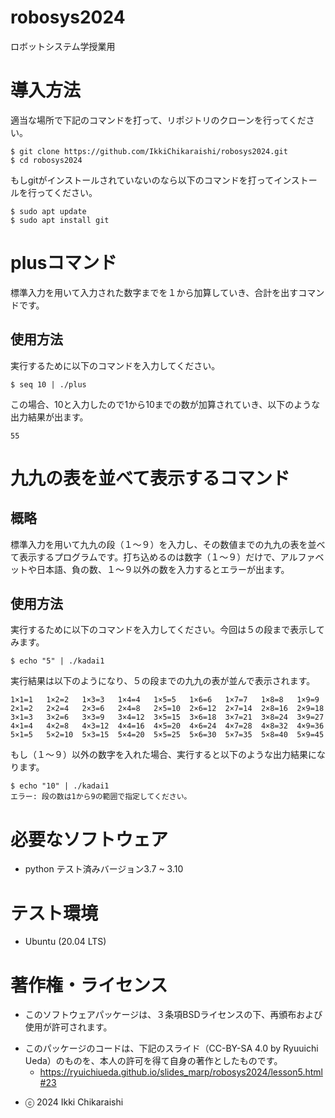 # robosys2024
ロボットシステム学授業用

# 導入方法
適当な場所で下記のコマンドを打って、リポジトリのクローンを行ってください。
```
$ git clone https://github.com/IkkiChikaraishi/robosys2024.git
$ cd robosys2024
```
もしgitがインストールされていないのなら以下のコマンドを打ってインストールを行ってください。
```
$ sudo apt update
$ sudo apt install git
```

# plusコマンド
標準入力を用いて入力された数字までを１から加算していき、合計を出すコマンドです。

## 使用方法
実行するために以下のコマンドを入力してください。
```
$ seq 10 | ./plus
```
この場合、10と入力したので1から10までの数が加算されていき、以下のような出力結果が出ます。
```
55
```

# 九九の表を並べて表示するコマンド
## 概略
標準入力を用いて九九の段（１～９）を入力し、その数値までの九九の表を並べて表示するプログラムです。打ち込めるのは数字（１～９）だけで、アルファベットや日本語、負の数、１～９以外の数を入力するとエラーが出ます。

## 使用方法
実行するために以下のコマンドを入力してください。今回は５の段まで表示してみます。
```
$ echo "5" | ./kadai1
```
実行結果は以下のようになり、５の段までの九九の表が並んで表示されます。
```
1×1=1   1×2=2   1×3=3   1×4=4   1×5=5   1×6=6   1×7=7   1×8=8   1×9=9
2×1=2   2×2=4   2×3=6   2×4=8   2×5=10  2×6=12  2×7=14  2×8=16  2×9=18
3×1=3   3×2=6   3×3=9   3×4=12  3×5=15  3×6=18  3×7=21  3×8=24  3×9=27
4×1=4   4×2=8   4×3=12  4×4=16  4×5=20  4×6=24  4×7=28  4×8=32  4×9=36
5×1=5   5×2=10  5×3=15  5×4=20  5×5=25  5×6=30  5×7=35  5×8=40  5×9=45
```
もし（１～９）以外の数字を入れた場合、実行すると以下のような出力結果になります。
```
$ echo "10" | ./kadai1
エラー: 段の数は1から9の範囲で指定してください。
```

# 必要なソフトウェア
* python テスト済みバージョン3.7 ~ 3.10

# テスト環境
* Ubuntu (20.04 LTS)

# 著作権・ライセンス
* このソフトウェアパッケージは、３条項BSDライセンスの下、再頒布および使用が許可されます。
- このパッケージのコードは、下記のスライド（CC-BY-SA 4.0 by Ryuuichi Ueda）のものを、本人の許可を得て自身の著作としたものです。
  -  https://ryuichiueda.github.io/slides_marp/robosys2024/lesson5.html#23
* ⓒ 2024 Ikki Chikaraishi 
